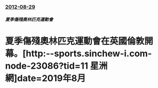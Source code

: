 ### [2012-08-29](/news/2012/08/29/index.md)

##### 夏季傷殘奧林匹克運動會
#  夏季傷殘奧林匹克運動會在英國倫敦開幕。[http:--sports.sinchew-i.com-node-23086?tid=11 星洲網]date=2019年8月 



